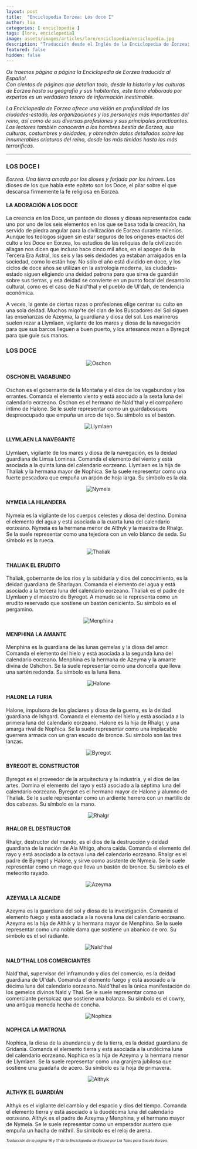 ```yaml
---
layout: post
title:  "Enciclopedia Eorzea: Los doce I"
author: lia
categories: [ enciclopedia ]
tags: [lore, enciclopedia]
image: assets/images/articles/lore/enciclopedia/enciclopedia.jpg
description: "Traducción desde el Inglés de la Enciclopedia de Eorzea: Los doce I"
featured: false
hidden: false
---
```

*Os traemos página a página la Enciclopedia de Eorzea traducida al Español.<br/>
Con cientos de páginas que detallan todo, desde la historia y las culturas de Eorzea hasta su geografía y sus habitantes, este tomo elaborado por expertos es un verdadero tesoro de información inestimable.*

*La Enciclopedia de Eorzea ofrece una visión en profundidad de las ciudades-estado, las organizaciones y los personajes más importantes del reino, así como de sus diversas profesiones y sus principales practicantes. Los lectores también conocerán a los hombres bestia de Eorzea, sus culturas, costumbres y deidades, y obtendrán datos detallados sobre las innumerables criaturas del reino, desde las más tímidas hasta las más terroríficas.*


<hr/>

### LOS DOCE I

*Eorzea. Una tierra amada por los dioses y forjada por los héroes*.
Los dioses de los que habla este epíteto son los Doce, 
el pilar sobre el que descansa firmemente la fe religiosa en Eorzea.


#### LA ADORACIÓN A LOS DOCE

La creencia en los Doce, un panteón de dioses y diosas representados cada uno por uno de los seis elementos en los que se basa toda la creación, ha servido de piedra angular para la civilización de Eorzea durante milenios. Aunque los teólogos siguen sin estar seguros de los orígenes exactos del culto a los Doce en Eorzea, los estudios de las reliquias de la civilización allagan nos dicen que incluso hace cinco mil años, en el apogeo de la Tercera Era Astral, los seis y las seis deidades ya estaban arraigados en la sociedad, como lo están hoy. No sólo el año está dividido en doce, y los ciclos de doce años se utilizan en la astrología moderna, las ciudades-estado siguen eligiendo una deidad patrona para que sirva de guardián sobre sus tierras, y esa deidad se convierte en un punto focal del desarrollo cultural, como es el caso de Nald'thal y el pueblo de Ul'dah, de tendencia económica.

A veces, la gente de ciertas razas o profesiones elige centrar su culto en una sola deidad. Muchos miqo'te del clan de los Buscadores del Sol siguen las enseñanzas de Azeyma, la guardiana y diosa del sol. Los marineros suelen rezar a Llymlaen, vigilante de los mares y diosa de la navegación para que sus barcos lleguen a buen puerto, y los artesanos rezan a Byregot para que guíe sus manos.

### LOS DOCE

<p align="center"><img src="{{ site.baseurl }}/assets/images/articles/lore/enciclopedia/08/oschon.png" alt="Oschon"/></p>

#### OSCHON EL VAGABUNDO

Oschon es el gobernante de la Montaña y el dios de los vagabundos y los errantes. Comanda el elemento viento y está asociado a la sexta luna del calendario eorzeano. Oschon es el hermano de Nald'thal y el compañero íntimo de Halone. Se le suele representar como un guardabosques despreocupado que empuña un arco de tejo. Su símbolo es el bastón. 

<p align="center"><img src="{{ site.baseurl }}/assets/images/articles/lore/enciclopedia/08/llymlaen.png" alt="Llymlaen"/></p>

#### LLYMLAEN LA NAVEGANTE

Llymlaen, vigilante de los mares y diosa de la navegación, es la deidad guardiana de Limsa Lominsa. Comanda el elemento del viento y está asociada a la quinta luna del calendario eorzeano. Llymlaen es la hija de Thaliak y la hermana mayor de Nophica. Se la suele representar como una fuerte pescadora que empuña un arpón de hoja larga. Su símbolo es la ola.

<p align="center"><img src="{{ site.baseurl }}/assets/images/articles/lore/enciclopedia/08/nymeia.png" alt="Nymeia"/></p>

#### NYMEIA LA HILANDERA

Nymeia es la vigilante de los cuerpos celestes y diosa del destino. Domina el elemento del agua y está asociada a la cuarta luna del calendario eorzeano. Nymeia es la hermana menor de Althyk y la maestra de Rhalgr. Se la suele representar como una tejedora con un velo blanco de seda. Su símbolo es la rueca.

<p align="center"><img src="{{ site.baseurl }}/assets/images/articles/lore/enciclopedia/08/thaliak.png" alt="Thaliak"/></p>

#### THALIAK EL ERUDITO

Thaliak, gobernante de los ríos y la sabiduría y dios del conocimiento, es la deidad guardiana de Sharlayan. Comanda el elemento del agua y está asociado a la tercera luna del calendario eorzeano. Thaliak es el padre de Llymlaen y el maestro de Byregot. A menudo se le representa como un erudito reservado que sostiene un bastón ceniciento. Su símbolo es el pergamino.

<p align="center"><img src="{{ site.baseurl }}/assets/images/articles/lore/enciclopedia/08/menphina.png" alt="Menphina"/></p>

#### MENPHINA LA AMANTE

Menphina es la guardiana de las lunas gemelas y la diosa del amor. Comanda el elemento del hielo y está asociada a la segunda luna del calendario eorzeano. Menphina es la hermana de Azeyma y la amante divina de Oshchon. Se la suele representar como una doncella que lleva una sartén redonda. Su símbolo es la luna llena.

<p align="center"><img src="{{ site.baseurl }}/assets/images/articles/lore/enciclopedia/08/halone.png" alt="Halone"/></p>

#### HALONE LA FURIA

Halone, impulsora de los glaciares y diosa de la guerra, es la deidad guardiana de Ishgard. Comanda el elemento del hielo y está asociada a la primera luna del calendario eorzeano. Halone es la hija de Rhalgr, y una amarga rival de Nophica. Se la suele representar como una implacable guerrera armada con un gran escudo de bronce. Su símbolo son las tres lanzas.

<p align="center"><img src="{{ site.baseurl }}/assets/images/articles/lore/enciclopedia/08/byregot.png" alt="Byregot"/></p>

#### BYREGOT EL CONSTRUCTOR

Byregot es el proveedor de la arquitectura y la industria, y el dios de las artes. Domina el elemento del rayo y está asociado a la séptima luna del calendario eorzeano. Byregot es el hermano mayor de Halone y alumno de Thaliak. Se le suele representar como un ardiente herrero con un martillo de dos cabezas. Su símbolo es la mano.

<p align="center"><img src="{{ site.baseurl }}/assets/images/articles/lore/enciclopedia/08/rhalgr.png" alt="Rhalgr"/></p>

#### RHALGR EL DESTRUCTOR

Rhalgr, destructor del mundo, es el dios de la destrucción y deidad guardiana de la nación de Ala Mhigo, ahora caída. Comanda el elemento del rayo y está asociado a la octava luna del calendario eorzeano. Rhalgr es el padre de Byregot y Halone, y sirve como asistente de Nymeia. Se le suele representar como un mago que lleva un bastón de bronce. Su símbolo es el meteorito rayado.

<p align="center"><img src="{{ site.baseurl }}/assets/images/articles/lore/enciclopedia/08/azeyma.png" alt="Azeyma"/></p>

#### AZEYMA LA ALCAIDE

Azeyma es la guardiana del sol y diosa de la investigación. Comanda el elemento fuego y está asociada a la novena luna del calendario eorzeano. Azeyma es la hija de Althik y la hermana mayor de Menphina. Se la suele representar como una noble dama que sostiene un abanico de oro. Su símbolo es el sol radiante.

<p align="center"><img src="{{ site.baseurl }}/assets/images/articles/lore/enciclopedia/08/nald_thal.png" alt="Nald'thal"/></p>

#### NALD'THAL LOS COMERCIANTES

Nald'thal, supervisor del inframundo y dios del comercio, es la deidad guardiana de Ul'dah. Comanda el elemento fuego y está asociado a la décima luna del calendario eorzeano. Nald'thal es la única manifestación de los gemelos divinos Nald y Thal. Se le suele representar como un comerciante perspicaz que sostiene una balanza. Su símbolo es el cowry, una antigua moneda hecha de concha.

<p align="center"><img src="{{ site.baseurl }}/assets/images/articles/lore/enciclopedia/08/nophica.png" alt="Nophica"/></p>

#### NOPHICA LA MATRONA

Nophica, la diosa de la abundancia y de la tierra, es la deidad guardiana de Gridania. Comanda el elemento tierra y está asociada a la undécima luna del calendario eorzeano. Nophica es la hija de Azeyma y la hermana menor de Llymlaen. Se la suele representar como una granjera jubilosa que sostiene una guadaña de acero. Su símbolo es la hoja de primavera.

<p align="center"><img src="{{ site.baseurl }}/assets/images/articles/lore/enciclopedia/08/althyk.png" alt="Althyk"/></p>

#### ALTHYK EL GUARDIÁN

Althyk es el vigilante del cambio y del espacio y dios del tiempo. Comanda el elemento tierra y está asociado a la duodécima luna del calendario eorzeano. Althyk es el padre de Azeyma y Menphina, y el hermano mayor de Nymeia. Se le suele representar como un emperador austero que empuña un hacha de mithril. Su símbolo es el reloj de arena.

<sub><sup>*Traducción de la página 16 y 17 de la Enciclopedia de Eorzea por Lia Tales para Gaceta Eorzea.*</sup></sub>